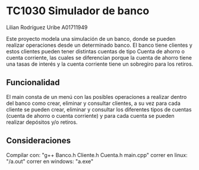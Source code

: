 # TC1030 Simulador de banco
Lilian Rodríguez Uribe 
A01711949

Este proyecto modela una simulación de un banco, donde se pueden realizar operaciones desde un determinado banco. El banco tiene clientes y estos clientes pueden tener distintas cuentas de tipo Cuenta de ahorro o cuenta corriente, las cuales se diferencían porque la cuenta de ahorro tiene una tasas de interés y la cuenta corriente tiene un sobregiro para los retiros.

## Funcionalidad

El main consta de un menú con las posibles operaciones a realizar dentro del banco como crear, eliminar y consultar clientes, a su vez para cada cliente se pueden crear, eliminar y consultar los diferentes tipos de cuentas (cuenta de ahorro o cuenta corriente) y para cada cuenta se pueden realizar depósitos y/o retiros.

## Consideraciones
Compilar con: "g++ Banco.h Cliente.h Cuenta.h main.cpp"
correr en linux: "/a.out"
correr en windows: "a.exe"

